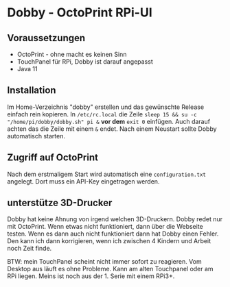 # Dobby - OctoPrint RPi-UI

## Voraussetzungen

* OctoPrint - ohne macht es keinen Sinn
* TouchPanel für RPi, Dobby ist darauf angepasst
* Java 11

## Installation

Im Home-Verzeichnis "dobby" erstellen und das gewünschte Release einfach rein kopieren. In `/etc/rc.local` die Zeile `sleep 15 && su -c "/home/pi/dobby/dobby.sh" pi &` **vor dem** `exit 0` einfügen. Auch darauf achten das die Zeile mit einem `&` endet. Nach einem Neustart sollte Dobby automatisch starten.

## Zugriff auf OctoPrint

Nach dem erstmaligem Start wird automatisch eine `configuration.txt` angelegt. Dort muss ein API-Key eingetragen werden.

## unterstütze 3D-Drucker

Dobby hat keine Ahnung von irgend welchen 3D-Druckern. Dobby redet nur mit OctoPrint. Wenn etwas nicht funktioniert, dann über die Webseite testen. Wenn es dann auch nicht funktioniert dann hat Dobby einen Fehler. Den kann ich dann korrigieren, wenn ich zwischen 4 Kindern und Arbeit noch Zeit finde.

BTW: mein TouchPanel scheint nicht immer sofort zu reagieren. Vom Desktop aus läuft es ohne Probleme. Kann am alten Touchpanel oder am RPi liegen. Meins ist noch aus der 1. Serie mit einem RPi3+.
